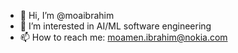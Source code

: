 - 👋 Hi, I’m @moaibrahim
- 👀 I’m interested in AI/ML software engineering
- 📫 How to reach me: <moamen.ibrahim@nokia.com>

<!---
moaibrahim/moaibrahim is a ✨ special ✨ repository because its `README.md` (this file) appears on your GitHub profile.
You can click the Preview link to take a look at your changes.
--->
